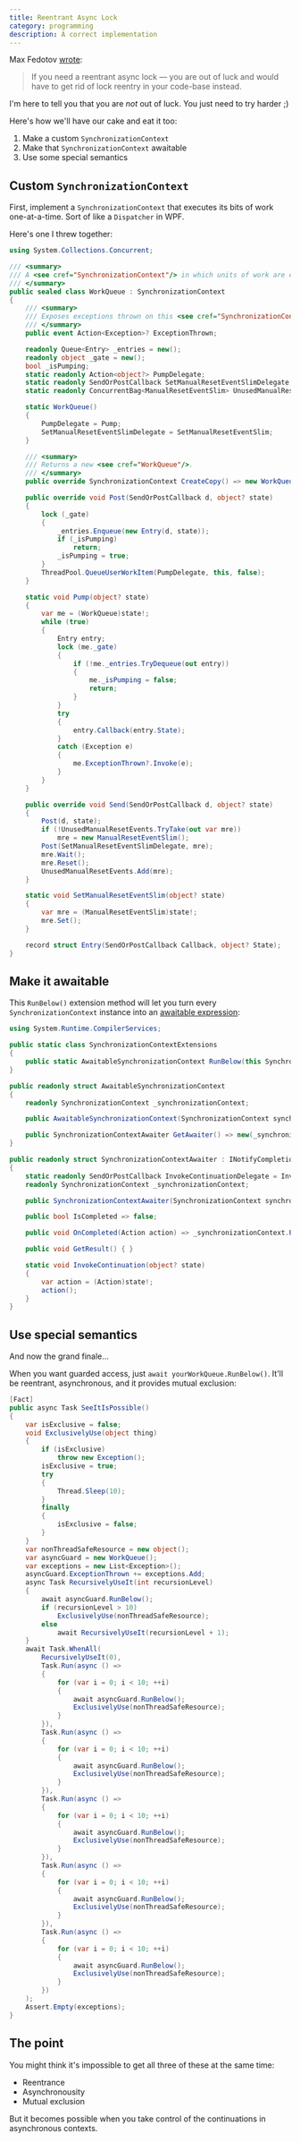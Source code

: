```yaml
---
title: Reentrant Async Lock
category: programming
description: A correct implementation
---
```


Max Fedotov
[wrote](https://itnext.io/reentrant-recursive-async-lock-is-impossible-in-c-e9593f4aa38a):
> If you need a reentrant async lock — you are out of luck and would have to
  get rid of lock reentry in your code-base instead.

I'm here to tell you that you are _not_ out of luck. You just need to try harder
;)

Here's how we'll have our cake and eat it too:

1. Make a custom `SynchronizationContext`
2. Make that `SynchronizationContext` awaitable
3. Use some special semantics

## Custom `SynchronizationContext`

First, implement a `SynchronizationContext` that executes its bits of work
one-at-a-time. Sort of like a `Dispatcher` in WPF.

Here's one I threw together:

```csharp
using System.Collections.Concurrent;

/// <summary>
/// A <see cref="SynchronizationContext"/> in which units of work are executed one-at-a-time on the thread pool.
/// </summary>
public sealed class WorkQueue : SynchronizationContext
{
    /// <summary>
    /// Exposes exceptions thrown on this <see cref="SynchronizationContext"/>.
    /// </summary>
    public event Action<Exception>? ExceptionThrown;

    readonly Queue<Entry> _entries = new();
    readonly object _gate = new();
    bool _isPumping;
    static readonly Action<object?> PumpDelegate;
    static readonly SendOrPostCallback SetManualResetEventSlimDelegate;
    static readonly ConcurrentBag<ManualResetEventSlim> UnusedManualResetEvents = new();

    static WorkQueue()
    {
        PumpDelegate = Pump;
        SetManualResetEventSlimDelegate = SetManualResetEventSlim;
    }

    /// <summary>
    /// Returns a new <see cref="WorkQueue"/>.
    /// </summary>
    public override SynchronizationContext CreateCopy() => new WorkQueue();

    public override void Post(SendOrPostCallback d, object? state)
    {
        lock (_gate)
        {
            _entries.Enqueue(new Entry(d, state));
            if (_isPumping)
                return;
            _isPumping = true;
        }
        ThreadPool.QueueUserWorkItem(PumpDelegate, this, false);
    }

    static void Pump(object? state)
    {
        var me = (WorkQueue)state!;
        while (true)
        {
            Entry entry;
            lock (me._gate)
            {
                if (!me._entries.TryDequeue(out entry))
                {
                    me._isPumping = false;
                    return;
                }
            }
            try
            {
                entry.Callback(entry.State);
            }
            catch (Exception e)
            {
                me.ExceptionThrown?.Invoke(e);
            }
        }
    }

    public override void Send(SendOrPostCallback d, object? state)
    {
        Post(d, state);
        if (!UnusedManualResetEvents.TryTake(out var mre))
            mre = new ManualResetEventSlim();
        Post(SetManualResetEventSlimDelegate, mre);
        mre.Wait();
        mre.Reset();
        UnusedManualResetEvents.Add(mre);
    }

    static void SetManualResetEventSlim(object? state)
    {
        var mre = (ManualResetEventSlim)state!;
        mre.Set();
    }

    record struct Entry(SendOrPostCallback Callback, object? State);
}
```

## Make it awaitable

This `RunBelow()` extension method will let you turn every
`SynchronizationContext` instance into an
[awaitable expression](https://docs.microsoft.com/en-us/dotnet/csharp/language-reference/language-specification/expressions#11882-awaitable-expressions):

```csharp
using System.Runtime.CompilerServices;

public static class SynchronizationContextExtensions
{
    public static AwaitableSynchronizationContext RunBelow(this SynchronizationContext context) => new(context);
}

public readonly struct AwaitableSynchronizationContext
{
    readonly SynchronizationContext _synchronizationContext;

    public AwaitableSynchronizationContext(SynchronizationContext synchronizationContext) => _synchronizationContext = synchronizationContext;

    public SynchronizationContextAwaiter GetAwaiter() => new(_synchronizationContext);
}

public readonly struct SynchronizationContextAwaiter : INotifyCompletion
{
    static readonly SendOrPostCallback InvokeContinuationDelegate = InvokeContinuation;
    readonly SynchronizationContext _synchronizationContext;

    public SynchronizationContextAwaiter(SynchronizationContext synchronizationContext) => _synchronizationContext = synchronizationContext;

    public bool IsCompleted => false;

    public void OnCompleted(Action action) => _synchronizationContext.Post(InvokeContinuationDelegate, action);

    public void GetResult() { }

    static void InvokeContinuation(object? state)
    {
        var action = (Action)state!;
        action();
    }
}
```

## Use special semantics

And now the grand finale...

When you want guarded access, just `await yourWorkQueue.RunBelow()`. It'll be
reentrant, asynchronous, and it provides mutual exclusion:

```csharp
[Fact]
public async Task SeeItIsPossible()
{
    var isExclusive = false;
    void ExclusivelyUse(object thing)
    {
        if (isExclusive)
            throw new Exception();
        isExclusive = true;
        try
        {
            Thread.Sleep(10);
        }
        finally
        {
            isExclusive = false;
        }
    }
    var nonThreadSafeResource = new object();
    var asyncGuard = new WorkQueue();
    var exceptions = new List<Exception>();
    asyncGuard.ExceptionThrown += exceptions.Add;
    async Task RecursivelyUseIt(int recursionLevel)
    {
        await asyncGuard.RunBelow();
        if (recursionLevel > 10)
            ExclusivelyUse(nonThreadSafeResource);
        else
            await RecursivelyUseIt(recursionLevel + 1);
    }
    await Task.WhenAll(
        RecursivelyUseIt(0),
        Task.Run(async () =>
        {
            for (var i = 0; i < 10; ++i)
            {
                await asyncGuard.RunBelow();
                ExclusivelyUse(nonThreadSafeResource);
            }
        }),
        Task.Run(async () =>
        {
            for (var i = 0; i < 10; ++i)
            {
                await asyncGuard.RunBelow();
                ExclusivelyUse(nonThreadSafeResource);
            }
        }),
        Task.Run(async () =>
        {
            for (var i = 0; i < 10; ++i)
            {
                await asyncGuard.RunBelow();
                ExclusivelyUse(nonThreadSafeResource);
            }
        }),
        Task.Run(async () =>
        {
            for (var i = 0; i < 10; ++i)
            {
                await asyncGuard.RunBelow();
                ExclusivelyUse(nonThreadSafeResource);
            }
        }),
        Task.Run(async () =>
        {
            for (var i = 0; i < 10; ++i)
            {
                await asyncGuard.RunBelow();
                ExclusivelyUse(nonThreadSafeResource);
            }
        })
    );
    Assert.Empty(exceptions);
}
```

## The point

You might think it's impossible to get all three of these at the same time:

* Reentrance
* Asynchronousity
* Mutual exclusion

But it becomes possible when you take control of the continuations in
asynchronous contexts.